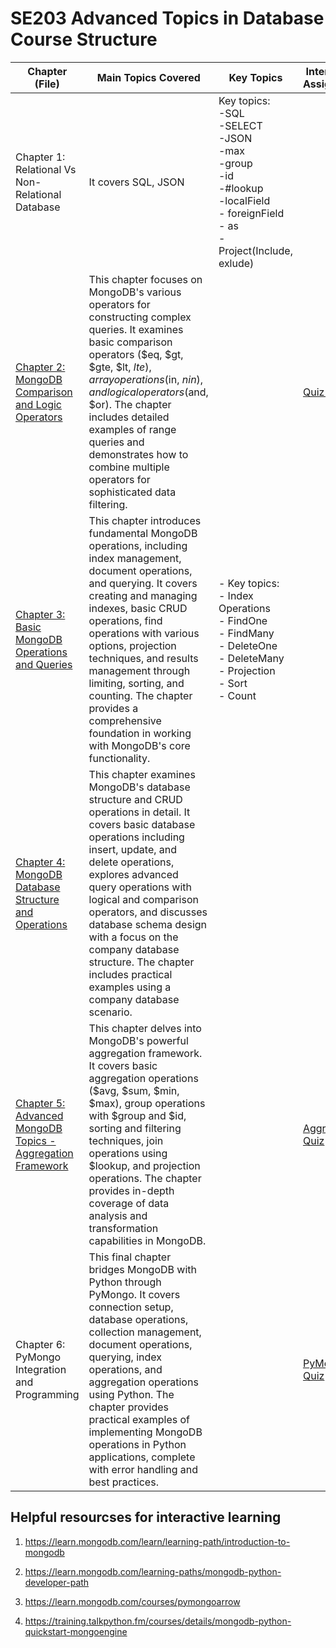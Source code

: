 
# SE203 Advanced Topics in Database Course Structure  

| Chapter (File) | Main Topics Covered | Key Topics | Interactive Assigments 
|----------------|-------------------| ---- | ------ |
| Chapter 1: Relational Vs Non-Relational Database | It covers SQL, JSON|  Key topics: <br> -SQL <br> -SELECT  <br> -JSON <br> -max <br> -group <br> -id <br> -#lookup <br> -localField <br> - foreignField <br> - as <br> -Project(Include, exlude) | 
| [Chapter 2: MongoDB Comparison and Logic Operators](https://github.com/astral-fate/SE203-Advanced-Topics-in-Database/tree/main/MongoDB%20Comparison%20and%20Logic%20Operators) | This chapter focuses on MongoDB's various operators for constructing complex queries. It examines basic comparison operators ($eq, $gt, $gte, $lt, $lte), array operations ($in, $nin), and logical operators ($and, $or). The chapter includes detailed examples of range queries and demonstrates how to combine multiple operators for sophisticated data filtering. | | [Quiz 1](https://astral-fate.github.io/MongoDB-Comparison-and-Logic-Operators-quiz/)
| [Chapter 3: Basic MongoDB Operations and Queries](https://github.com/astral-fate/SE203-Advanced-Topics-in-Database/tree/main/Basic%20MongoDB%20Operations%20and%20Queries) | This chapter introduces fundamental MongoDB operations, including index management, document operations, and querying. It covers creating and managing indexes, basic CRUD operations, find operations with various options, projection techniques, and results management through limiting, sorting, and counting. The chapter provides a comprehensive foundation in working with MongoDB's core functionality. |  - Key topics: <br>- Index Operations <br> - FindOne <br>  - FindMany<br> - DeleteOne <br> - DeleteMany<br> - Projection<br> - Sort<br> - Count<br>| 
| [Chapter 4: MongoDB Database Structure and Operations](https://github.com/astral-fate/SE203-Advanced-Topics-in-Database/tree/main/MongoDB%20Database%20Structure%20and%20Operations) | This chapter examines MongoDB's database structure and CRUD operations in detail. It covers basic database operations including insert, update, and delete operations, explores advanced query operations with logical and comparison operators, and discusses database schema design with a focus on the company database structure. The chapter includes practical examples using a company database scenario. |
| [Chapter 5: Advanced MongoDB Topics - Aggregation Framework](https://github.com/astral-fate/SE203-Advanced-Topics-in-Database/tree/main/Advanced%20MongoDB%20Aggregation%20Framework)  | This chapter delves into MongoDB's powerful aggregation framework. It covers basic aggregation operations ($avg, $sum, $min, $max), group operations with $group and $id, sorting and filtering techniques, join operations using $lookup, and projection operations. The chapter provides in-depth coverage of data analysis and transformation capabilities in MongoDB.| | [Aggregation Quiz](https://astral-fate.github.io/Advanced-MongoDB-Aggregation-Framework-Quiz/)
| Chapter 6: PyMongo Integration and Programming | This final chapter bridges MongoDB with Python through PyMongo. It covers connection setup, database operations, collection management, document operations, querying, index operations, and aggregation operations using Python. The chapter provides practical examples of implementing MongoDB operations in Python applications, complete with error handling and best practices.| | [PyMongo Quiz](https://astral-fate.github.io/PyMongo-Python-with-MongoDB/) 


## Helpful resourcses for interactive learning 

1. https://learn.mongodb.com/learn/learning-path/introduction-to-mongodb
2. https://learn.mongodb.com/learning-paths/mongodb-python-developer-path

3. https://learn.mongodb.com/courses/pymongoarrow
4. https://training.talkpython.fm/courses/details/mongodb-python-quickstart-mongoengine
